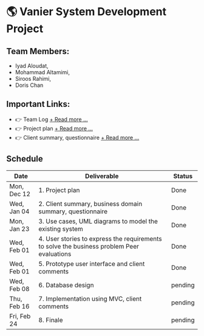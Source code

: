 # 🌎 Vanier System Development Project


## Team Members: 
- Iyad Aloudat, 
- Mohammad Altamimi, 
- Siroos Rahimi, 
- Doris Chan

## Important Links: 
- 👉 Team Log [+ Read more ...](Team-Log.md)
- 👉 Project plan [+ Read more ...](1-Project-Plan)
- 👉 Client summary, questionnaire  [+ Read more ...](2-Client-Summary)

## Schedule
| Date | Deliverable | Status
|---|---|---|
| Mon, Dec 12 | 1. Project plan | Done |
| Wed, Jan 04 | 2. Client summary, business domain summary, questionnaire | Done  |
| Mon, Jan 23 | 3. Use cases, UML diagrams to model the existing system | Done |
| Wed, Feb 01 | 4. User stories to express the requirements to solve the business problem Peer evaluations | Done |
| Wed, Feb 01 | 5. Prototype user interface and client comments | Done |
| Wed, Feb 08 | 6. Database design | pending |
| Thu, Feb 16 | 7. Implementation using MVC, client comments | pending |
| Fri, Feb 24 | 8. Finale | pending |
